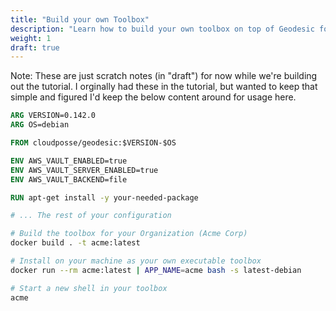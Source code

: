 ```yaml
---
title: "Build your own Toolbox"
description: "Learn how to build your own toolbox on top of Geodesic for your organization."
weight: 1
draft: true
---
```


Note: These are just scratch notes (in "draft") for now while we're building out the tutorial. I orginally had these in the tutorial, but wanted to keep that simple and figured I'd keep the below content around for usage here.

```Dockerfile
ARG VERSION=0.142.0
ARG OS=debian

FROM cloudposse/geodesic:$VERSION-$OS

ENV AWS_VAULT_ENABLED=true
ENV AWS_VAULT_SERVER_ENABLED=true
ENV AWS_VAULT_BACKEND=file

RUN apt-get install -y your-needed-package

# ... The rest of your configuration
```

```bash
# Build the toolbox for your Organization (Acme Corp)
docker build . -t acme:latest

# Install on your machine as your own executable toolbox
docker run --rm acme:latest | APP_NAME=acme bash -s latest-debian

# Start a new shell in your toolbox
acme
```
